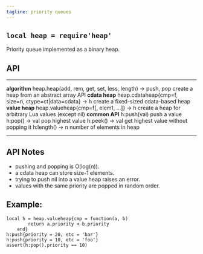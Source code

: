 ```yaml
---
tagline: priority queues
---
```


## `local heap = require'heap'`

Priority queue implemented as a binary heap.

## API

--------------------------------------------------------- ----------------------------------------------------
__algorithm__
heap.heap(add, rem, get, set, less, length) -> push, pop  create a heap from an abstract array API
__cdata heap__
heap.cdataheap{cmp=f, size=n, ctype=ct|data=cdata} -> h   create a fixed-sized cdata-based heap
__value heap__
heap.valueheap{cmp=f[, elem1, ...]} -> h                  create a heap for arbitrary Lua values (except nil)
__common API__
h:push(val)                                               push a value
h:pop() -> val                                            pop highest value
h:peek() -> val                                           get highest value without popping it
h:length() -> n                                           number of elements in heap
--------------------------------------------------------- ----------------------------------------------------

## API Notes

  * pushing and popping is O(log(n)).
  * a cdata heap can store size-1 elements.
  * trying to push nil into a value heap raises an error.
  * values with the same priority are popped in random order.

## Example:

	local h = heap.valueheap{cmp = function(a, b)
			return a.priority < b.priority
		end}
	h:push{priority = 20, etc = 'bar'}
	h:push{priority = 10, etc = 'foo'}
	assert(h:pop().priority == 10)
